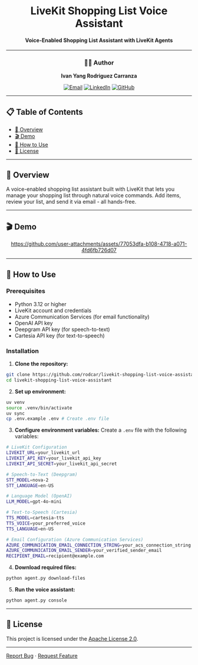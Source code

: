 <div align="center">

# LiveKit Shopping List Voice Assistant
#### **Voice-Enabled Shopping List Assistant with LiveKit Agents**

---

### 👨‍💻 Author
**Ivan Yang Rodriguez Carranza**

[![Email](https://img.shields.io/badge/Email-D14836?style=for-the-badge&logo=gmail&logoColor=white)](mailto:ivanrodcar@outlook.com)
[![LinkedIn](https://img.shields.io/badge/LinkedIn-0077B5?style=for-the-badge&logo=linkedin&logoColor=white)](https://www.linkedin.com/in/irodcar)
[![GitHub](https://img.shields.io/badge/GitHub-181717?style=for-the-badge&logo=github&logoColor=white)](https://github.com/rodcar)

</div>

---

## 📋 Table of Contents
- [🎯 Overview](#-overview)
- [🎬 Demo](#-demo)
- [🚀 How to Use](#-how-to-use)
- [📝 License](#-license)

---

## 🎯 Overview

A voice-enabled shopping list assistant built with LiveKit that lets you manage your shopping list through natural voice commands. Add items, review your list, and send it via email - all hands-free.

---

## 🎬 Demo

<div align="center">



https://github.com/user-attachments/assets/77053dfa-b108-4718-a071-4fd6fb726d07



</div>

---

## 🚀 How to Use

### **Prerequisites**
- Python 3.12 or higher
- LiveKit account and credentials
- Azure Communication Services (for email functionality)
- OpenAI API key
- Deepgram API key (for speech-to-text)
- Cartesia API key (for text-to-speech)

### **Installation**

1. **Clone the repository:**
```bash
git clone https://github.com/rodcar/livekit-shopping-list-voice-assistant.git
cd livekit-shopping-list-voice-assistant
```

2. **Set up environment:**
```bash
uv venv
source .venv/bin/activate
uv sync
cp .env.example .env # Create .env file
```

3. **Configure environment variables:**
Create a `.env` file with the following variables:
```bash
# LiveKit Configuration
LIVEKIT_URL=your_livekit_url
LIVEKIT_API_KEY=your_livekit_api_key
LIVEKIT_API_SECRET=your_livekit_api_secret

# Speech-to-Text (Deepgram)
STT_MODEL=nova-2
STT_LANGUAGE=en-US

# Language Model (OpenAI)
LLM_MODEL=gpt-4o-mini

# Text-to-Speech (Cartesia)
TTS_MODEL=cartesia-tts
TTS_VOICE=your_preferred_voice
TTS_LANGUAGE=en-US

# Email Configuration (Azure Communication Services)
AZURE_COMMUNICATION_EMAIL_CONNECTION_STRING=your_acs_connection_string
AZURE_COMMUNICATION_EMAIL_SENDER=your_verified_sender_email
RECIPIENT_EMAIL=recipient@example.com
```

4. **Download required files:**
```bash
python agent.py download-files
```

5. **Run the voice assistant:**
```bash
python agent.py console
```

---

## 📝 License

This project is licensed under the [Apache License 2.0](LICENSE).

---

[Report Bug](https://github.com/rodcar/livekit-shopping-list-voice-assistant/issues) · [Request Feature](https://github.com/rodcar/livekit-shopping-list-voice-assistant/issues)
